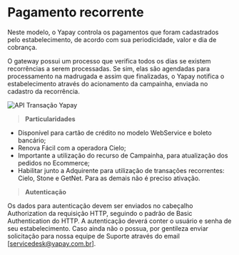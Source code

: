 # Pagamento recorrente

Neste modelo, o Yapay controla os pagamentos que foram cadastrados pelo estabelecimento, de acordo com sua periodicidade, valor e dia de cobrança.

O gateway possui um processo que verifica todos os dias se existem recorrências a serem processadas. Se sim, elas são agendadas para processamento na madrugada e assim que finalizadas, o Yapay notifica o estabelecimento através do acionamento da campainha, enviada no cadastro da recorrência.

![API Transação Yapay](/images/recorrencia.png "API Yapay")

> **Particularidades**

* Disponível para cartão de crédito no modelo WebService e boleto bancário;
* Renova Fácil com a operadora Cielo;
* Importante a utilização do recurso de Campainha, para atualização dos pedidos no Ecommerce;
* Habilitar junto a Adquirente para utilização de transações recorrentes: Cielo, Stone e GetNet. Para as demais não é preciso ativação.

> **Autenticação**

Os dados para autenticação devem ser enviados no cabeçalho Authorization da requisição HTTP, seguindo o padrão de Basic Authentication do HTTP. A autenticação deverá conter o usuário e senha de seu estabelecimento. Caso ainda não o possua, por gentileza enviar solicitação para nossa equipe de Suporte através do email [servicedesk@yapay.com.br].

